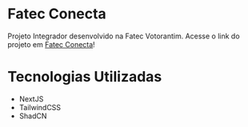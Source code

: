 # Fatec Conecta

Projeto Integrador desenvolvido na Fatec Votorantim. Acesse o link do projeto em [Fatec Conecta](https://fatec-conecta.vercel.app/)!

# Tecnologias Utilizadas

- NextJS
- TailwindCSS
- ShadCN
